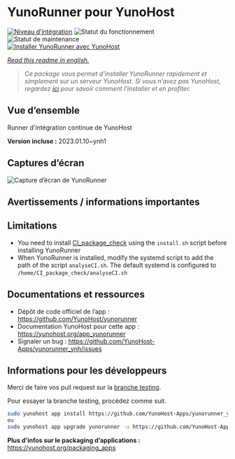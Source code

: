 <!--
N.B.: This README was automatically generated by https://github.com/YunoHost/apps/tree/master/tools/README-generator
It shall NOT be edited by hand.
-->

# YunoRunner pour YunoHost

[![Niveau d’intégration](https://dash.yunohost.org/integration/yunorunner.svg)](https://dash.yunohost.org/appci/app/yunorunner) ![Statut du fonctionnement](https://ci-apps.yunohost.org/ci/badges/yunorunner.status.svg) ![Statut de maintenance](https://ci-apps.yunohost.org/ci/badges/yunorunner.maintain.svg)  
[![Installer YunoRunner avec YunoHost](https://install-app.yunohost.org/install-with-yunohost.svg)](https://install-app.yunohost.org/?app=yunorunner)

*[Read this readme in english.](./README.md)*

> *Ce package vous permet d’installer YunoRunner rapidement et simplement sur un serveur YunoHost.
Si vous n’avez pas YunoHost, regardez [ici](https://yunohost.org/#/install) pour savoir comment l’installer et en profiter.*

## Vue d’ensemble

Runner d'intégration continue de YunoHost

**Version incluse :** 2023.01.10~ynh1

## Captures d’écran

![Capture d’écran de YunoRunner](./doc/screenshots/screenshot.png)

## Avertissements / informations importantes

## Limitations

* You need to install [CI_package_check](https://github.com/YunoHost/CI_package_check) using the `install.sh` script before installing YunoRunner
* When YunoRunner is installed, modify the systemd script to add the path of the script `analyseCI.sh`. The default systemd is configured to `/home/CI_package_check/analyseCI.sh`

## Documentations et ressources

* Dépôt de code officiel de l’app : <https://github.com/YunoHost/yunorunner>
* Documentation YunoHost pour cette app : <https://yunohost.org/app_yunorunner>
* Signaler un bug : <https://github.com/YunoHost-Apps/yunorunner_ynh/issues>

## Informations pour les développeurs

Merci de faire vos pull request sur la [branche testing](https://github.com/YunoHost-Apps/yunorunner_ynh/tree/testing).

Pour essayer la branche testing, procédez comme suit.

``` bash
sudo yunohost app install https://github.com/YunoHost-Apps/yunorunner_ynh/tree/testing --debug
ou
sudo yunohost app upgrade yunorunner -u https://github.com/YunoHost-Apps/yunorunner_ynh/tree/testing --debug
```

**Plus d’infos sur le packaging d’applications :** <https://yunohost.org/packaging_apps>